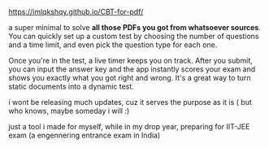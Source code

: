 https://imlqkshqy.github.io/CBT-for-pdf/

a super minimal to solve **all those PDFs you got from whatsoever sources**. You can quickly set up a custom test by choosing the number of questions and a time limit, and even pick the question type for each one.

Once you're in the test, a live timer keeps you on track. After you submit, you can input the answer key and the app instantly scores your exam and shows you exactly what you got right and wrong. It's a great way to turn static documents into a dynamic test.

i wont be releasing much updates, cuz it serves the purpose as it is ( but who knows, maybe someday i will :) 

just a tool i made for myself, while in my drop year, preparing for IIT-JEE exam (a engennering entrance exam in India)
